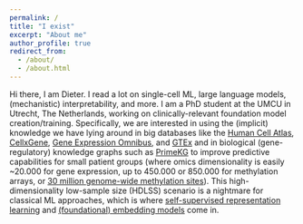 ```yaml
---
permalink: /
title: "I exist"
excerpt: "About me"
author_profile: true
redirect_from: 
  - /about/
  - /about.html
---
```


Hi there, I am Dieter. I read a lot on single-cell ML, large language models, (mechanistic) interpretability, and more. I am a PhD student at the UMCU in Utrecht, The Netherlands, working on clinically-relevant foundation model creation/training. Specifically, we are interested in using the (implicit) knowledge we have lying around in big databases like the [Human Cell Atlas](https://www.humancellatlas.org/), [CellxGene](https://cellxgene.cziscience.com/), [Gene Expression Omnibus](https://www.ncbi.nlm.nih.gov/geo/), and [GTEx](https://www.gtexportal.org/home/) and in biological (gene-regulatory) knowledge graphs such as [PrimeKG](https://www.nature.com/articles/s41597-023-01960-3)
to improve predictive capabilities for small patient groups (where omics dimensionality is easily ~20.000 for gene expression, up to 450.000 or 850.000 for methylation arrays, or [30 million genome-wide methylation sites](https://www.nature.com/articles/s41586-022-05580-6)). This high-dimensionality low-sample size (HDLSS) scenario is a nightmare for classical ML approaches, which is where [self-supervised representation learning](https://ieeexplore.ieee.org/stamp/stamp.jsp?tp=&arnumber=9770283) and [(foundational) embedding models](https://github.com/apeterswu/Awesome-Bio-Foundation-Models/blob/main/README.md) come in. 
